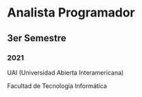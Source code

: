 # Analista Programador
## 3er Semestre 
### 2021

UAI (Universidad Abierta Interamericana)

Facultad de Tecnología Informática